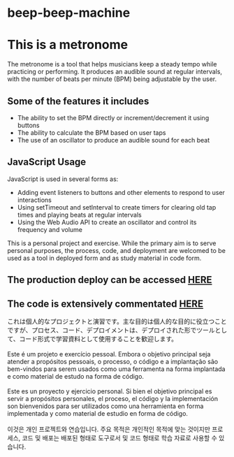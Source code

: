# beep-beep-machine
<h1>This is a metronome</h1>
<p>The metronome is a tool that helps musicians keep a steady tempo while practicing or performing. It produces an audible sound at regular intervals, with the number of beats per minute (BPM) being adjustable by the user.</p>
<h2>Some of the features it includes</h2>
<ul>
  <li>The ability to set the BPM directly or increment/decrement it using buttons</li>
  <li>The ability to calculate the BPM based on user taps</li>
  <li>The use of an oscillator to produce an audible sound for each beat</li>
</ul>
<h2>JavaScript Usage</h2>
<p>JavaScript is used in several forms as:</p>
<ul>
  <li>Adding event listeners to buttons and other elements to respond to user interactions</li>
  <li>Using setTimeout and setInterval to create timers for clearing old tap times and playing beats at regular intervals</li>
  <li>Using the Web Audio API to create an oscillator and control its frequency and volume</li>
</ul>

<p>This is a personal project and exercise. While the primary aim is to serve personal purposes, the process, code, and deployment are welcomed to be used as a tool in deployed form and as study material in code form.</p>
<h2>The production deploy can be accessed <a href="https://retzilience.github.io/beep-beep-machine/">HERE</a></h2>
<h2>The code is extensively commentated <a href="https://github.com/Retzilience/beep-beep-machine/blob/main/commented-code.html">HERE</a></h2>




これは個人的なプロジェクトと演習です。主な目的は個人的な目的に役立つことですが、プロセス、コード、デプロイメントは、デプロイされた形でツールとして、コード形式で学習資料として使用することを歓迎します。
<br><br>
Este é um projeto e exercício pessoal. Embora o objetivo principal seja atender a propósitos pessoais, o processo, o código e a implantação são bem-vindos para serem usados como uma ferramenta na forma implantada e como material de estudo na forma de código.
<br><br>
Este es un proyecto y ejercicio personal. Si bien el objetivo principal es servir a propósitos personales, el proceso, el código y la implementación son bienvenidos para ser utilizados como una herramienta en forma implementada y como material de estudio en forma de código.
<br><br>
이것은 개인 프로젝트와 연습입니다. 주요 목적은 개인적인 목적에 맞는 것이지만 프로세스, 코드 및 배포는 배포된 형태로 도구로서 및 코드 형태로 학습 자료로 사용할 수 있습니다.
